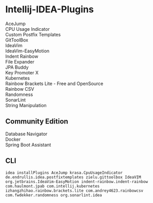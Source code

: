 # Intellij-IDEA-Plugins
AceJump  
CPU Usage Indicator  
Custom Postfix Templates  
GitToolBox  
IdeaVim  
IdeaVim-EasyMotion  
Indent Rainbow  
File Expander  
JPA Buddy  
Key Promoter X  
Kubernetes  
Rainbow Brackets Lite - Free and OpenSource  
Rainbow CSV  
Randomness  
SonarLint  
String Manipulation  
## Community Edition
Database Navigator  
Docker  
Spring Boot Assistant  
## CLI
```
idea installPlugins AceJump krasa.CpuUsageIndicator de.endrullis.idea.postfixtemplates zielu.gittoolbox IdeaVIM org.jetbrains.IdeaVim-EasyMotion indent-rainbow.indent-rainbow com.haulmont.jpab com.intellij.kubernetes izhangzhihao.rainbow.brackets.lite com.andrey4623.rainbowcsv com.fwdekker.randomness org.sonarlint.idea
```
